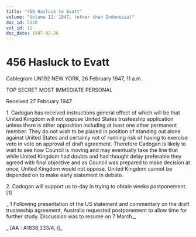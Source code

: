 ```yaml
---
title: "456 Hasluck to Evatt"
volume: "Volume 12: 1947, (other than Indonesia)"
doc_id: 5138
vol_id: 12
doc_date: 1947-02-26
---
```


# 456 Hasluck to Evatt

Cablegram UN192 NEW YORK, 26 February 1947, 11 a.m.

TOP SECRET MOST IMMEDIATE PERSONAL

Received 27 February 1947

1\. Cadogan has received instructions general effect of which will be that United Kingdom will not oppose United States trusteeship application unless there is other opposition including at least one other permanent member. They do not wish to be placed in position of standing out alone against United States and certainly not of running risk of having to exercise veto in vote on approval of draft agreement. Therefore Cadogan is likely to wait to see how Council is moving and may eventually take the line that while United Kingdom had doubts and had thought delay preferable they agreed with final objective and as Council was prepared to make decision at once, United Kingdom would not oppose. United Kingdom cannot be depended on to make early statement in debate.

2\. Cadogan will support us to-day in trying to obtain weeks postponement. [1]

_ 1 Following presentation of the US statement and commentary on the draft trusteeship agreement, Australia requested postponement to allow time for further study. Discussion was to resume on 7 March._

_ [AA : A1838,333/4, i]_
